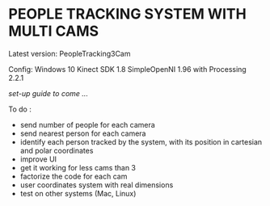 # PEOPLE TRACKING SYSTEM WITH MULTI CAMS 

Latest version: PeopleTracking3Cam

Config:
Windows 10
Kinect SDK 1.8
SimpleOpenNI 1.96 with Processing 2.2.1 

_set-up guide to come ..._ 

To do : 
- send number of people for each camera
- send nearest person for each camera
- identify each person tracked by the system, with its position in cartesian and polar coordinates
- improve UI
- get it working for less cams than 3
- factorize the code for each cam
- user coordinates system with real dimensions
- test on other systems (Mac, Linux)
